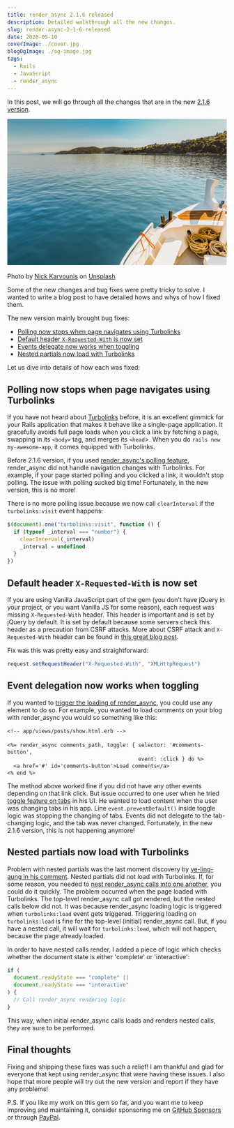 ```yaml
---
title: render_async 2.1.6 released
description: Detailed walkthrough all the new changes.
slug: render-async-2-1-6-released
date: 2020-05-10
coverImage: ./cover.jpg
blogOgImage: ./og-image.jpg
tags:
  - Rails
  - JavaScript
  - render_async
---
```


In this post, we will go through all the changes that are in the new
[2.1.6 version](https://github.com/renderedtext/render_async/releases/tag/2.1.6).

![Skiatos](./cover.jpg)

<div class="photo-caption">
Photo by <a href="https://unsplash.com/@nickkarvounis?utm_source=unsplash&utm_medium=referral&utm_content=creditCopyText">Nick Karvounis</a> on <a href="https://unsplash.com/s/photos/greece?utm_source=unsplash&utm_medium=referral&utm_content=creditCopyText">Unsplash</a>
</div>

Some of the new changes and bug fixes were pretty tricky to solve. I wanted to
write a blog post to have detailed hows and whys of how I fixed them.

The new version mainly brought bug fixes:

- [Polling now stops when page navigates using Turbolinks](#polling-now-stops-when-page-navigates-using-turbolinks)
- [Default header `X-Requested-With` is now set](#default-header-x-requested-with-is-now-set)
- [Events delegate now works when toggling](#event-delegation-now-works-when-toggling)
- [Nested partials now load with Turbolinks](#nested-partials-now-load-with-turbolinks)

Let us dive into details of how each was fixed:

## Polling now stops when page navigates using Turbolinks

If you have not heard about [Turbolinks](https://github.com/turbolinks/turbolinks) before,
it is an excellent gimmick for your Rails application that makes it behave like a single-page
application. It gracefully avoids full page loads when you click a link by fetching a page,
swapping in its `<body>` tag, and merges its `<head`>. When you do `rails new my-awesome-app`, it comes equipped with Turbolinks.

Before 2.1.6 version, if you used [render_async's polling feature](https://github.com/renderedtext/render_async#polling),
render_async did not handle navigation changes with Turbolinks. For example,
if your page started polling and you clicked a link, it wouldn't stop polling.
The issue with polling sucked big time! Fortunately, in the new version, this
is no more!

There is no more polling issue because we now call `clearInterval` if the
`turbolinks:visit` event happens:

```javascript
$(document).one("turbolinks:visit", function () {
  if (typeof _interval === "number") {
    clearInterval(_interval)
    _interval = undefined
  }
})
```

## Default header `X-Requested-With` is now set

If you are using Vanilla JavaScript part of the gem (you don't have jQuery in your
project, or you want Vanilla JS for some reason), each request was missing
`X-Requested-With` header. This header is important and is set by jQuery by
default. It is set by default because some servers check this header as a
precaution from CSRF attacks. More about CSRF attack and `X-Requested-With`
header can be found in
[this great blog post](https://markitzeroday.com/x-requested-with/cors/2017/06/29/csrf-mitigation-for-ajax-requests.html).

Fix was this was pretty easy and straightforward:

```javascript
request.setRequestHeader("X-Requested-With", "XMLHttpRequest")
```

## Event delegation now works when toggling

If you wanted to [trigger the loading of render_async](https://github.com/renderedtext/render_async#toggle-event), you could use any element to do so. For example, you wanted to load comments
on your blog with render_async you would so something like this:

```erb
<!-- app/views/posts/show.html.erb -->

<%= render_async comments_path, toggle: { selector: '#comments-button',
                                          event: :click } do %>
  <a href='#' id='comments-button'>Load comments</a>
<% end %>
```

The method above worked fine if you did not have any other events depending on that
link click. But issue occurred to one user when he tried
[toggle feature on tabs](https://github.com/renderedtext/render_async/issues/109)
in his UI. He wanted to load content when the user was changing tabs in
his app. Line `event.preventDefault()` inside toggle logic was stopping the changing of
tabs. Events did not delegate to the tab-changing logic, and the tab was never
changed. Fortunately, in the new 2.1.6 version, this is not happening anymore!

## Nested partials now load with Turbolinks

Problem with nested partials was the last moment discovery by [ye-ling-aung in his comment](https://github.com/renderedtext/render_async/issues/70#issuecomment-626219698).
Nested partials did not load with Turbolinks. If, for some reason, you needed to
[nest render_async calls into one another](https://github.com/renderedtext/render_async#nested-async-renders),
you could do it quickly. The problem occurred when the page loaded with Turbolinks. The top-level
render_async call got rendered, but the nested calls below did not. It was because render_async
loading logic is triggered when `turbolinks:load` event gets triggered.
Triggering loading on `turbolinks:load` is fine for the top-level (initial)
render_async call. But, if you have a nested call, it will wait for
`turbolinks:load`, which will not happen, because the page already loaded.

In order to have nested calls render, I added a piece of logic which checks whether the document
state is either 'complete' or 'interactive':

```javascript
if (
  document.readyState === "complete" ||
  document.readyState === "interactive"
) {
  // Call render_async rendering logic
}
```

This way, when initial render_async calls loads and renders nested calls, they
are sure to be performed.

## Final thoughts

Fixing and shipping these fixes was such a relief! I am thankful and glad for
everyone that kept using render_async that were having these issues. I also
hope that more people will try out the new version and report if they have any
problems!

P.S. If you like my work on this gem so far, and you want me to keep improving
and maintaining it, consider sponsoring me on
[GitHub Sponsors](https://github.com/sponsors/nikolalsvk) or through
[PayPal](https://www.paypal.me/nikolalsvk).
